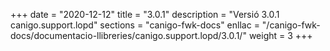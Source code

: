 +++
date        = "2020-12-12"
title       = "3.0.1"
description = "Versió 3.0.1 canigo.support.lopd"
sections    = "canigo-fwk-docs"
enllac		= "/canigo-fwk-docs/documentacio-llibreries/canigo.support.lopd/3.0.1/"
weight		= 3
+++
